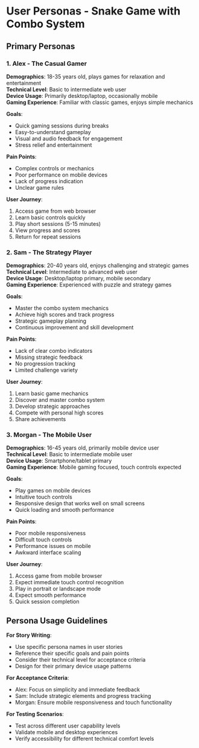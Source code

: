# User Personas - Snake Game with Combo System

## Primary Personas

### 1. Alex - The Casual Gamer
**Demographics**: 18-35 years old, plays games for relaxation and entertainment  
**Technical Level**: Basic to intermediate web user  
**Device Usage**: Primarily desktop/laptop, occasionally mobile  
**Gaming Experience**: Familiar with classic games, enjoys simple mechanics  

**Goals**:
- Quick gaming sessions during breaks
- Easy-to-understand gameplay
- Visual and audio feedback for engagement
- Stress relief and entertainment

**Pain Points**:
- Complex controls or mechanics
- Poor performance on mobile devices
- Lack of progress indication
- Unclear game rules

**User Journey**:
1. Access game from web browser
2. Learn basic controls quickly
3. Play short sessions (5-15 minutes)
4. View progress and scores
5. Return for repeat sessions

### 2. Sam - The Strategy Player
**Demographics**: 20-40 years old, enjoys challenging and strategic games  
**Technical Level**: Intermediate to advanced web user  
**Device Usage**: Desktop/laptop primary, mobile secondary  
**Gaming Experience**: Experienced with puzzle and strategy games  

**Goals**:
- Master the combo system mechanics
- Achieve high scores and track progress
- Strategic gameplay planning
- Continuous improvement and skill development

**Pain Points**:
- Lack of clear combo indicators
- Missing strategic feedback
- No progression tracking
- Limited challenge variety

**User Journey**:
1. Learn basic game mechanics
2. Discover and master combo system
3. Develop strategic approaches
4. Compete with personal high scores
5. Share achievements

### 3. Morgan - The Mobile User
**Demographics**: 16-45 years old, primarily mobile device user  
**Technical Level**: Basic to intermediate mobile user  
**Device Usage**: Smartphone/tablet primary  
**Gaming Experience**: Mobile gaming focused, touch controls expected  

**Goals**:
- Play games on mobile devices
- Intuitive touch controls
- Responsive design that works well on small screens
- Quick loading and smooth performance

**Pain Points**:
- Poor mobile responsiveness
- Difficult touch controls
- Performance issues on mobile
- Awkward interface scaling

**User Journey**:
1. Access game from mobile browser
2. Expect immediate touch control recognition
3. Play in portrait or landscape mode
4. Expect smooth performance
5. Quick session completion

## Persona Usage Guidelines

**For Story Writing**:
- Use specific persona names in user stories
- Reference their specific goals and pain points
- Consider their technical level for acceptance criteria
- Design for their primary device usage patterns

**For Acceptance Criteria**:
- Alex: Focus on simplicity and immediate feedback
- Sam: Include strategic elements and progress tracking
- Morgan: Ensure mobile responsiveness and touch functionality

**For Testing Scenarios**:
- Test across different user capability levels
- Validate mobile and desktop experiences
- Verify accessibility for different technical comfort levels